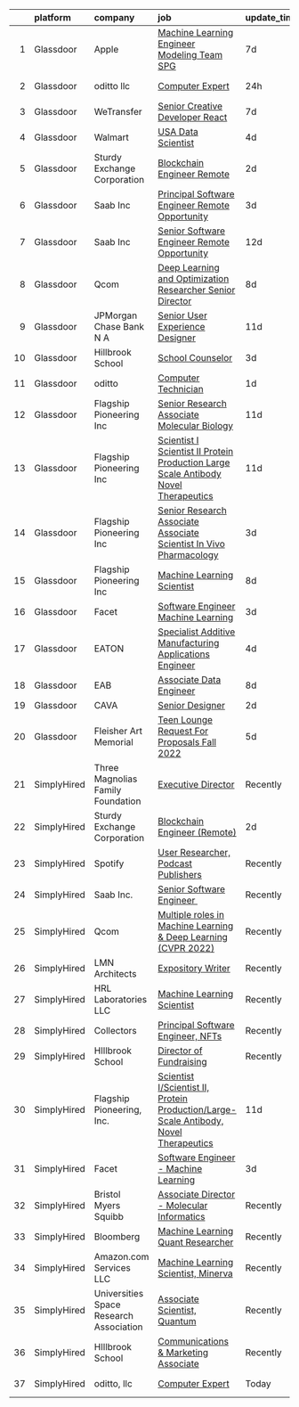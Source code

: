 

|    | platform    | company                                 | job                                                                                                                                                                                                                                                                                                                                                                                                                                                                                                                                                                                                                                                                                                                                                                                                                                            | update_time   | location                |
|---:|:------------|:----------------------------------------|:-----------------------------------------------------------------------------------------------------------------------------------------------------------------------------------------------------------------------------------------------------------------------------------------------------------------------------------------------------------------------------------------------------------------------------------------------------------------------------------------------------------------------------------------------------------------------------------------------------------------------------------------------------------------------------------------------------------------------------------------------------------------------------------------------------------------------------------------------|:--------------|:------------------------|
|  1 | Glassdoor   | Apple                                   | [Machine Learning Engineer  Modeling Team   SPG](https://www.glassdoor.com/partner/jobListing.htm?pos=108&ao=1136043&s=58&guid=000001817ab4db62bf8a2914678c2535&src=GD_JOB_AD&t=SR&vt=w&cs=1_5b866704&cb=1655621082229&jobListingId=1007932976063&jrtk=3-0-1g5tb9mscq02b801-1g5tb9msqp2nf800-455c6a8fae1a93de-)                                                                                                                                                                                                                                                                                                                                                                                                                                                                                                                                | 7d            | Cupertino, CA           |
|  2 | Glassdoor   | oditto  llc                             | [Computer Expert](https://www.glassdoor.com/partner/jobListing.htm?pos=102&ao=1136043&s=58&guid=000001817ab4db62bf8a2914678c2535&src=GD_JOB_AD&t=SR&vt=w&ea=1&cs=1_3a579db6&cb=1655621082229&jobListingId=1007948716733&jrtk=3-0-1g5tb9mscq02b801-1g5tb9msqp2nf800-c71bb59208b54072-)                                                                                                                                                                                                                                                                                                                                                                                                                                                                                                                                                          | 24h           | Palm Beach, FL          |
|  3 | Glassdoor   | WeTransfer                              | [Senior Creative Developer   React](https://www.glassdoor.com/partner/jobListing.htm?pos=105&ao=1136043&s=58&guid=000001817ab4db62bf8a2914678c2535&src=GD_JOB_AD&t=SR&vt=w&cs=1_30546442&cb=1655621082229&jobListingId=1007932996123&jrtk=3-0-1g5tb9mscq02b801-1g5tb9msqp2nf800-dfe1bee0c074c5cb-)                                                                                                                                                                                                                                                                                                                                                                                                                                                                                                                                             | 7d            | New York, NY            |
|  4 | Glassdoor   | Walmart                                 | [ USA  Data Scientist](https://www.glassdoor.com/partner/jobListing.htm?pos=113&ao=1136043&s=58&guid=000001817ab4db62bf8a2914678c2535&src=GD_JOB_AD&t=SR&vt=w&cs=1_449d9000&cb=1655621082230&jobListingId=1007938867297&jrtk=3-0-1g5tb9mscq02b801-1g5tb9msqp2nf800-a20ba6b2d7921fa4-)                                                                                                                                                                                                                                                                                                                                                                                                                                                                                                                                                          | 4d            | Bentonville, AR         |
|  5 | Glassdoor   | Sturdy Exchange Corporation             | [Blockchain Engineer  Remote ](https://www.glassdoor.com/partner/jobListing.htm?pos=106&ao=1136043&s=58&guid=000001817ab4db62bf8a2914678c2535&src=GD_JOB_AD&t=SR&vt=w&ea=1&cs=1_2745095c&cb=1655621082229&jobListingId=1007945004698&jrtk=3-0-1g5tb9mscq02b801-1g5tb9msqp2nf800-cfbd5654e5418373-)                                                                                                                                                                                                                                                                                                                                                                                                                                                                                                                                             | 2d            | Remote                  |
|  6 | Glassdoor   | Saab Inc                                | [Principal Software Engineer   Remote Opportunity  ](https://www.glassdoor.com/partner/jobListing.htm?pos=114&ao=1136043&s=58&guid=000001817ab4db62bf8a2914678c2535&src=GD_JOB_AD&t=SR&vt=w&cs=1_16271817&cb=1655621082231&jobListingId=1007942177394&jrtk=3-0-1g5tb9mscq02b801-1g5tb9msqp2nf800-8cd0c058e658b1e3-)                                                                                                                                                                                                                                                                                                                                                                                                                                                                                                                            | 3d            | Rhode Island            |
|  7 | Glassdoor   | Saab Inc                                | [Senior Software Engineer   Remote Opportunity  ](https://www.glassdoor.com/partner/jobListing.htm?pos=120&ao=1136043&s=58&guid=000001817ab4db62bf8a2914678c2535&src=GD_JOB_AD&t=SR&vt=w&cs=1_860e86d0&cb=1655621082231&jobListingId=1007921658215&jrtk=3-0-1g5tb9mscq02b801-1g5tb9msqp2nf800-8c57ffd7d20659e3-)                                                                                                                                                                                                                                                                                                                                                                                                                                                                                                                               | 12d           | Rhode Island            |
|  8 | Glassdoor   | Qcom                                    | [Deep Learning and Optimization Researcher   Senior Director](https://www.glassdoor.com/partner/jobListing.htm?pos=118&ao=1136043&s=58&guid=000001817ab4db62bf8a2914678c2535&src=GD_JOB_AD&t=SR&vt=w&cs=1_8963e548&cb=1655621082231&jobListingId=1007932394652&jrtk=3-0-1g5tb9mscq02b801-1g5tb9msqp2nf800-2422b2960e09ee3c-)                                                                                                                                                                                                                                                                                                                                                                                                                                                                                                                   | 8d            | Santa Clara, CA         |
|  9 | Glassdoor   | JPMorgan Chase Bank  N A                | [Senior User Experience Designer](https://www.glassdoor.com/partner/jobListing.htm?pos=117&ao=1136043&s=58&guid=000001817ab4db62bf8a2914678c2535&src=GD_JOB_AD&t=SR&vt=w&cs=1_e8f35207&cb=1655621082231&jobListingId=1007922581206&jrtk=3-0-1g5tb9mscq02b801-1g5tb9msqp2nf800-fc2f550faa126bec-)                                                                                                                                                                                                                                                                                                                                                                                                                                                                                                                                               | 11d           | Chicago, IL             |
| 10 | Glassdoor   | Hillbrook School                        | [School Counselor](https://www.glassdoor.com/partner/jobListing.htm?pos=107&ao=1136043&s=58&guid=000001817ab4db62bf8a2914678c2535&src=GD_JOB_AD&t=SR&vt=w&cs=1_01179002&cb=1655621082229&jobListingId=1007941141566&jrtk=3-0-1g5tb9mscq02b801-1g5tb9msqp2nf800-5885891beb483b7a-)                                                                                                                                                                                                                                                                                                                                                                                                                                                                                                                                                              | 3d            | Los Gatos, CA           |
| 11 | Glassdoor   | oditto                                  | [Computer Technician](https://www.glassdoor.com/partner/jobListing.htm?pos=101&ao=1110586&s=58&guid=000001817ab4db62bf8a2914678c2535&src=GD_JOB_AD&t=SR&vt=w&ea=1&cs=1_06b9d3cb&cb=1655621082229&jobListingId=1007947523770&cpc=9908D8D4413DBB8A&jrtk=3-0-1g5tb9mscq02b801-1g5tb9msqp2nf800-eea9e156cdcbcca5--6NYlbfkN0ATuzukLZvOA7Cxi5gGVTPK8s05ijijAIGQnHXs5Od0X1KBO5MWm9DwsonXxDxQKWAGFWQJKWQFqKBCC6v0_tirCsiPo0Mn9w_BYWSE7d-PAfzbRD2cH2TKRkRErYwBWtFttYAfiF-Xo8JVbU8loc82IOvPWRk5iaiWbpjqAVo8i7hxwB32VnyPzMOEc4ccjDqymY9K2ZxRIM6HzC5OB8C-2r35tXYq7_ijG2akoktgYCPMP3XnxFLrkwN0eJaLiyqgOT02M6bqRgpJQLgs-PQpfz-WoyrZ_j6PwGwU3vdDAtNWsQK71Lm6JV6FqujTbR7_PlggMXl5TQzPNYLutDRxhe2vgOtG8-GWZOM5zcFOHy8jDi8vs9yTJmEiVV2TPW-4HmolSTZT5uRgyax7MDw0Vt9rOMJIAp4Bq8tNA-edYbM9av2RjgwJ8yg9hkL-l_wlzAHkeUQpuUTCm2rQqIJ7hccrx1zrsXilZwayZJnYVj7lZnaF5ZJw) | 1d            | Palm Beach, FL          |
| 12 | Glassdoor   | Flagship Pioneering  Inc                | [Senior Research Associate  Molecular Biology](https://www.glassdoor.com/partner/jobListing.htm?pos=115&ao=1136043&s=58&guid=000001817ab4db62bf8a2914678c2535&src=GD_JOB_AD&t=SR&vt=w&cs=1_4a1d4575&cb=1655621082231&jobListingId=1007923907731&jrtk=3-0-1g5tb9mscq02b801-1g5tb9msqp2nf800-8c9b8833c29e8013-)                                                                                                                                                                                                                                                                                                                                                                                                                                                                                                                                  | 11d           | Boston, MA              |
| 13 | Glassdoor   | Flagship Pioneering  Inc                | [Scientist I Scientist II  Protein Production Large Scale Antibody  Novel Therapeutics](https://www.glassdoor.com/partner/jobListing.htm?pos=109&ao=1136043&s=58&guid=000001817ab4db62bf8a2914678c2535&src=GD_JOB_AD&t=SR&vt=w&ea=1&cs=1_36347f67&cb=1655621082229&jobListingId=1007924118352&jrtk=3-0-1g5tb9mscq02b801-1g5tb9msqp2nf800-af24b43eba3540fb-)                                                                                                                                                                                                                                                                                                                                                                                                                                                                                    | 11d           | Boston, MA              |
| 14 | Glassdoor   | Flagship Pioneering  Inc                | [Senior Research Associate  Associate Scientist  In Vivo Pharmacology](https://www.glassdoor.com/partner/jobListing.htm?pos=116&ao=1136043&s=58&guid=000001817ab4db62bf8a2914678c2535&src=GD_JOB_AD&t=SR&vt=w&ea=1&cs=1_96003700&cb=1655621082231&jobListingId=1007942804290&jrtk=3-0-1g5tb9mscq02b801-1g5tb9msqp2nf800-f1f39d0a212a4ade-)                                                                                                                                                                                                                                                                                                                                                                                                                                                                                                     | 3d            | Boston, MA              |
| 15 | Glassdoor   | Flagship Pioneering  Inc                | [Machine Learning Scientist](https://www.glassdoor.com/partner/jobListing.htm?pos=103&ao=1136043&s=58&guid=000001817ab4db62bf8a2914678c2535&src=GD_JOB_AD&t=SR&vt=w&cs=1_c073d484&cb=1655621082229&jobListingId=1007931814750&jrtk=3-0-1g5tb9mscq02b801-1g5tb9msqp2nf800-b8395492233b4de9-)                                                                                                                                                                                                                                                                                                                                                                                                                                                                                                                                                    | 8d            | Cambridge, MA           |
| 16 | Glassdoor   | Facet                                   | [Software Engineer   Machine Learning](https://www.glassdoor.com/partner/jobListing.htm?pos=104&ao=1136043&s=58&guid=000001817ab4db62bf8a2914678c2535&src=GD_JOB_AD&t=SR&vt=w&ea=1&cs=1_47db8466&cb=1655621082229&jobListingId=1007942852875&jrtk=3-0-1g5tb9mscq02b801-1g5tb9msqp2nf800-d72e5880989bd4aa-)                                                                                                                                                                                                                                                                                                                                                                                                                                                                                                                                     | 3d            | San Francisco, CA       |
| 17 | Glassdoor   | EATON                                   | [Specialist   Additive Manufacturing Applications Engineer](https://www.glassdoor.com/partner/jobListing.htm?pos=111&ao=1136043&s=58&guid=000001817ab4db62bf8a2914678c2535&src=GD_JOB_AD&t=SR&vt=w&cs=1_364f69cc&cb=1655621082230&jobListingId=1007939776388&jrtk=3-0-1g5tb9mscq02b801-1g5tb9msqp2nf800-9bbfb668a3ac93a3-)                                                                                                                                                                                                                                                                                                                                                                                                                                                                                                                     | 4d            | Southfield, MI          |
| 18 | Glassdoor   | EAB                                     | [Associate Data Engineer](https://www.glassdoor.com/partner/jobListing.htm?pos=112&ao=1136043&s=58&guid=000001817ab4db62bf8a2914678c2535&src=GD_JOB_AD&t=SR&vt=w&cs=1_7deb8a40&cb=1655621082230&jobListingId=1007931687344&jrtk=3-0-1g5tb9mscq02b801-1g5tb9msqp2nf800-1cee470797581f62-)                                                                                                                                                                                                                                                                                                                                                                                                                                                                                                                                                       | 8d            | Remote                  |
| 19 | Glassdoor   | CAVA                                    | [Senior Designer](https://www.glassdoor.com/partner/jobListing.htm?pos=119&ao=1136043&s=58&guid=000001817ab4db62bf8a2914678c2535&src=GD_JOB_AD&t=SR&vt=w&ea=1&cs=1_56396683&cb=1655621082231&jobListingId=1007944902623&jrtk=3-0-1g5tb9mscq02b801-1g5tb9msqp2nf800-744f6dfd7be7bed9-)                                                                                                                                                                                                                                                                                                                                                                                                                                                                                                                                                          | 2d            | Boston, MA              |
| 20 | Glassdoor   | Fleisher Art Memorial                   | [Teen Lounge Request For Proposals  Fall 2022](https://www.glassdoor.com/partner/jobListing.htm?pos=110&ao=1136043&s=58&guid=000001817ab4db62bf8a2914678c2535&src=GD_JOB_AD&t=SR&vt=w&cs=1_63e83e7c&cb=1655621082230&jobListingId=1007936990220&jrtk=3-0-1g5tb9mscq02b801-1g5tb9msqp2nf800-7b0154a93d835f49-)                                                                                                                                                                                                                                                                                                                                                                                                                                                                                                                                  | 5d            | Philadelphia, PA        |
| 21 | SimplyHired | Three Magnolias Family Foundation       | [Executive Director](https://www.simplyhired.com/job/gGMorASM8LHGRSDG59aHHMqPryAtWOTnyDgul9fDhOwIkjyCB2VQ2Q?q=generative+art)                                                                                                                                                                                                                                                                                                                                                                                                                                                                                                                                                                                                                                                                                                                  | Recently      | Chattahoochee Hills, GA |
| 22 | SimplyHired | Sturdy Exchange Corporation             | [Blockchain Engineer (Remote)](https://www.simplyhired.com/job/3BwqJPIdK7E5l0x4vve269i55q-fYQUee5Yc2Im0XNmUQOBc7_Va4A?q=generative+art)                                                                                                                                                                                                                                                                                                                                                                                                                                                                                                                                                                                                                                                                                                        | 2d            | Remote                  |
| 23 | SimplyHired | Spotify                                 | [User Researcher, Podcast Publishers](https://www.simplyhired.com/job/EzVMIseMCZYSeAe8tUzdjtWjHJ-Wvq5BdgEd8_u_SRAJIPadQ5NJFw?q=generative+art)                                                                                                                                                                                                                                                                                                                                                                                                                                                                                                                                                                                                                                                                                                 | Recently      | New York, NY            |
| 24 | SimplyHired | Saab Inc.                               | [Senior Software Engineer ﻿](https://www.simplyhired.com/job/XGxxSbi_pQmghBTdNfKG3BCaBxwKkfnYwjhpRjm-rIVPcxLAmzaDCg?q=generative+art)                                                                                                                                                                                                                                                                                                                                                                                                                                                                                                                                                                                                                                                                                                          | Recently      | Remote                  |
| 25 | SimplyHired | Qcom                                    | [Multiple roles in Machine Learning & Deep Learning (CVPR 2022)](https://www.simplyhired.com/job/WGpcAkRO09SdAUFmPoMazJXiAAFUBDliKJrYJsbFlVFRnHTT9zqglg?q=generative+art)                                                                                                                                                                                                                                                                                                                                                                                                                                                                                                                                                                                                                                                                      | Recently      | San Diego, CA           |
| 26 | SimplyHired | LMN Architects                          | [Expository Writer](https://www.simplyhired.com/job/a1jHGaTK1gJYKn2USiy4Z1z-YO3dfrYKeCKY8Ot2iF1c9vsuvud1aw?q=generative+art)                                                                                                                                                                                                                                                                                                                                                                                                                                                                                                                                                                                                                                                                                                                   | Recently      | Seattle, WA             |
| 27 | SimplyHired | HRL Laboratories LLC                    | [Machine Learning Scientist](https://www.simplyhired.com/job/gdCxB9hnvVTBunlMgj6CHzziCbgZeSRuCAehe59oS6twd1OJ5RF5gg?q=generative+art)                                                                                                                                                                                                                                                                                                                                                                                                                                                                                                                                                                                                                                                                                                          | Recently      | Calabasas, CA           |
| 28 | SimplyHired | Collectors                              | [Principal Software Engineer, NFTs](https://www.simplyhired.com/job/hEcR9YzX31LhT2wjnbH9imB6eB9jQRVa1313fWKIIT1XrLUZEpUlGg?q=generative+art)                                                                                                                                                                                                                                                                                                                                                                                                                                                                                                                                                                                                                                                                                                   | Recently      | Santa Ana, CA           |
| 29 | SimplyHired | HIllbrook School                        | [Director of Fundraising](https://www.simplyhired.com/job/ENKUisqEPyXa1cUA81a4-YhdtzebfyE0gA8nVSY6VQ4HA2qzcaOKGg?q=generative+art)                                                                                                                                                                                                                                                                                                                                                                                                                                                                                                                                                                                                                                                                                                             | Recently      | Los Gatos, CA           |
| 30 | SimplyHired | Flagship Pioneering, Inc.               | [Scientist I/Scientist II, Protein Production/Large-Scale Antibody, Novel Therapeutics](https://www.simplyhired.com/job/UY2w1f0ky6aUM8bOOIigX31pcje8FT1RfaRURnWtIZ3FwIWa-5jg6A?q=generative+art)                                                                                                                                                                                                                                                                                                                                                                                                                                                                                                                                                                                                                                               | 11d           | Boston, MA              |
| 31 | SimplyHired | Facet                                   | [Software Engineer - Machine Learning](https://www.simplyhired.com/job/rRl7LpYqGiIowLAwzbrNzMgXtXTFbKgtp-z9fo66PKEqX4Q6nYlO_w?q=generative+art)                                                                                                                                                                                                                                                                                                                                                                                                                                                                                                                                                                                                                                                                                                | 3d            | San Francisco, CA       |
| 32 | SimplyHired | Bristol Myers Squibb                    | [Associate Director - Molecular Informatics](https://www.simplyhired.com/job/QtWWkNjz_Cu3ZIEtJ0B9sthqkeZ5MfHKqpcgho2hq4l3uGmX674F0Q?q=generative+art)                                                                                                                                                                                                                                                                                                                                                                                                                                                                                                                                                                                                                                                                                          | Recently      | San Diego, CA           |
| 33 | SimplyHired | Bloomberg                               | [Machine Learning Quant Researcher](https://www.simplyhired.com/job/VPoBWZeqtsL_I-8lUeUVH-XyL3kFT6mMxT20wo9--CNiv9Uav37p5Q?q=generative+art)                                                                                                                                                                                                                                                                                                                                                                                                                                                                                                                                                                                                                                                                                                   | Recently      | New York, NY            |
| 34 | SimplyHired | Amazon.com Services LLC                 | [Machine Learning Scientist, Minerva](https://www.simplyhired.com/job/UGeK_pyQ_9gOj9uNbip6K6NCJrF-yPthCYBQqsmJlhQvy9yrWJVTgQ?q=generative+art)                                                                                                                                                                                                                                                                                                                                                                                                                                                                                                                                                                                                                                                                                                 | Recently      | San Diego, CA           |
| 35 | SimplyHired | Universities Space Research Association | [Associate Scientist, Quantum](https://www.simplyhired.com/job/A_kNwmPauICIfo5Qu5V7PVE0zdmhMpn6G33lWYk4RtzR6S2AfVqQ5A?q=generative+art)                                                                                                                                                                                                                                                                                                                                                                                                                                                                                                                                                                                                                                                                                                        | Recently      | Mountain View, CA       |
| 36 | SimplyHired | HIllbrook School                        | [Communications & Marketing Associate](https://www.simplyhired.com/job/2MBebvIOj_Hp5gq3FFNayjvwoxn4Pb440_8DT_CXG_1WV2F-P3BN4Q?q=generative+art)                                                                                                                                                                                                                                                                                                                                                                                                                                                                                                                                                                                                                                                                                                | Recently      | Los Gatos, CA           |
| 37 | SimplyHired | oditto, llc                             | [Computer Expert](https://www.simplyhired.com/job/FnILbE5jKbvFyUoz8n12PM1UPSRjMnNvKQEthTolOMTgnsmBbt8iMA?q=generative+art)                                                                                                                                                                                                                                                                                                                                                                                                                                                                                                                                                                                                                                                                                                                     | Today         | Palm Beach, FL          |